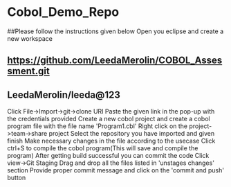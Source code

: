 # Cobol_Demo_Repo
##Please follow the instructions given below
Open you eclipse and create a new workspace
## https://github.com/LeedaMerolin/COBOL_Assessment.git
## LeedaMerolin/leeda@123
Click File->Import->git->clone URI
Paste the given link in the pop-up with the credentials provided
Create a new cobol project and create a cobol program file with the file name 'Program1.cbl'
Right click on the project->team->share project
Select the repository you have imported and given finish
Make necessary changes in the file according to the usecase
Click ctrl+S to compile the cobol program(This will save and compile the program)
After getting build successful you can commit the code
Click view->Git Staging
Drag and drop all the files listed in 'unstages changes' section
Provide proper commit message and click on the 'commit and push' button

